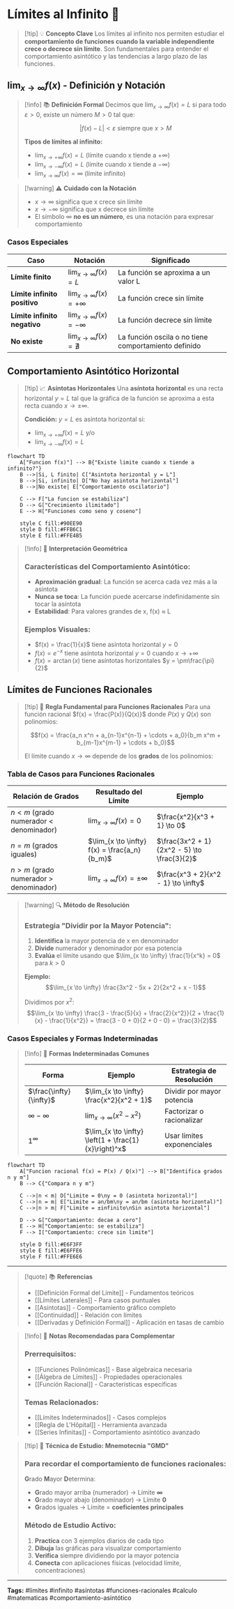 # Límites al Infinito 🚀

> [!tip] 💡 **Concepto Clave** Los límites al infinito nos permiten estudiar el **comportamiento de funciones cuando la variable independiente crece o decrece sin límite**. Son fundamentales para entender el comportamiento asintótico y las tendencias a largo plazo de las funciones.

## $\lim_{x \to \infty} f(x)$ - Definición y Notación

> [!info] 📚 **Definición Formal** Decimos que $\lim_{x \to \infty} f(x) = L$ si para todo $\varepsilon > 0$, existe un número $M > 0$ tal que:
> 
> $$|f(x) - L| < \varepsilon \text{ siempre que } x > M$$
> 
> **Tipos de límites al infinito:**
> 
> - $\lim_{x \to +\infty} f(x) = L$ (límite cuando x tiende a $+\infty$)
> - $\lim_{x \to -\infty} f(x) = L$ (límite cuando x tiende a $-\infty$)
> - $\lim_{x \to \infty} f(x) = \infty$ (límite infinito)

> [!warning] ⚠️ **Cuidado con la Notación**
> 
> - $x \to \infty$ significa que x crece sin límite
> - $x \to -\infty$ significa que x decrece sin límite
> - El símbolo $\infty$ **no es un número**, es una notación para expresar comportamiento

### Casos Especiales

|Caso|Notación|Significado|
|---|---|---|
|**Límite finito**|$\lim_{x \to \infty} f(x) = L$|La función se aproxima a un valor L|
|**Límite infinito positivo**|$\lim_{x \to \infty} f(x) = +\infty$|La función crece sin límite|
|**Límite infinito negativo**|$\lim_{x \to \infty} f(x) = -\infty$|La función decrece sin límite|
|**No existe**|$\lim_{x \to \infty} f(x) = \nexists$|La función oscila o no tiene comportamiento definido|

## Comportamiento Asintótico Horizontal

> [!tip] 📈 **Asíntotas Horizontales** Una **asíntota horizontal** es una recta horizontal $y = L$ tal que la gráfica de la función se aproxima a esta recta cuando $x \to \pm\infty$.
> 
> **Condición:** $y = L$ es asíntota horizontal si:
> 
> - $\lim_{x \to +\infty} f(x) = L$ y/o
> - $\lim_{x \to -\infty} f(x) = L$

```mermaid
flowchart TD
    A["Funcion f(x)"] --> B{"Existe limite cuando x tiende a infinito?"}
    B -->|Si, L finito| C["Asintota horizontal y = L"]
    B -->|Si, infinito| D["No hay asintota horizontal"]
    B -->|No existe| E["Comportamiento oscilatorio"]
    
    C --> F["La funcion se estabiliza"]
    D --> G["Crecimiento ilimitado"]
    E --> H["Funciones como seno y coseno"]
    
    style C fill:#90EE90
    style D fill:#FFB6C1
    style E fill:#FFE4B5
```

> [!info] 🎯 **Interpretación Geométrica**
> 
> ### Características del Comportamiento Asintótico:
> 
> - **Aproximación gradual**: La función se acerca cada vez más a la asíntota
> - **Nunca se toca**: La función puede acercarse indefinidamente sin tocar la asíntota
> - **Estabilidad**: Para valores grandes de x, f(x) ≈ L
> 
> ### Ejemplos Visuales:
> 
> - $f(x) = \frac{1}{x}$ tiene asíntota horizontal $y = 0$
> - $f(x) = e^{-x}$ tiene asíntota horizontal $y = 0$ cuando $x \to +\infty$
> - $f(x) = \arctan(x)$ tiene asíntotas horizontales $y = \pm\frac{\pi}{2}$

## Límites de Funciones Racionales

> [!tip] 🧮 **Regla Fundamental para Funciones Racionales** Para una función racional $f(x) = \frac{P(x)}{Q(x)}$ donde $P(x)$ y $Q(x)$ son polinomios:
> 
> $$f(x) = \frac{a_n x^n + a_{n-1}x^{n-1} + \cdots + a_0}{b_m x^m + b_{m-1}x^{m-1} + \cdots + b_0}$$
> 
> El límite cuando $x \to \infty$ depende de los **grados** de los polinomios:

### Tabla de Casos para Funciones Racionales

|Relación de Grados|Resultado del Límite|Ejemplo|
|---|---|---|
|$n < m$ (grado numerador < denominador)|$\lim_{x \to \infty} f(x) = 0$|$\frac{x^2}{x^3 + 1} \to 0$|
|$n = m$ (grados iguales)|$\lim_{x \to \infty} f(x) = \frac{a_n}{b_m}$|$\frac{3x^2 + 1}{2x^2 - 5} \to \frac{3}{2}$|
|$n > m$ (grado numerador > denominador)|$\lim_{x \to \infty} f(x) = \pm\infty$|$\frac{x^3 + 2}{x^2 - 1} \to \infty$|

> [!warning] 🔍 **Método de Resolución**
> 
> ### Estrategia "Dividir por la Mayor Potencia":
> 
> 1. **Identifica** la mayor potencia de x en denominador
> 2. **Divide** numerador y denominador por esa potencia
> 3. **Evalúa** el límite usando que $\lim_{x \to \infty} \frac{1}{x^k} = 0$ para $k > 0$
> 
> **Ejemplo:** $$\lim_{x \to \infty} \frac{3x^2 - 5x + 2}{2x^2 + x - 1}$$
> 
> Dividimos por $x^2$: $$\lim_{x \to \infty} \frac{3 - \frac{5}{x} + \frac{2}{x^2}}{2 + \frac{1}{x} - \frac{1}{x^2}} = \frac{3 - 0 + 0}{2 + 0 - 0} = \frac{3}{2}$$

### Casos Especiales y Formas Indeterminadas

> [!info] 🤔 **Formas Indeterminadas Comunes**
> 
> |Forma|Ejemplo|Estrategia de Resolución|
> |---|---|---|
> |$\frac{\infty}{\infty}$|$\lim_{x \to \infty} \frac{x^2}{x^2 + 1}$|Dividir por mayor potencia|
> |$\infty - \infty$|$\lim_{x \to \infty} (x^2 - x^2)$|Factorizar o racionalizar|
> |$1^\infty$|$\lim_{x \to \infty} \left(1 + \frac{1}{x}\right)^x$|Usar límites exponenciales|

```mermaid
flowchart TD
    A["Funcion racional f(x) = P(x) / Q(x)"] --> B["Identifica grados n y m"]
    B --> C{"Compara n y m"}
    
    C -->|n < m| D["Limite = 0\ny = 0 (asintota horizontal)"]
    C -->|n = m| E["Limite = an/bm\ny = an/bm (asintota horizontal)"]
    C -->|n > m| F["Limite = ±infinito\nSin asintota horizontal"]
    
    D --> G["Comportamiento: decae a cero"]
    E --> H["Comportamiento: se estabiliza"]
    F --> I["Comportamiento: crece sin limite"]
    
    style D fill:#E6F3FF
    style E fill:#E6FFE6  
    style F fill:#FFE6E6
```

---

> [!quote] 📚 **Referencias**
> 
> - [[Definición Formal del Límite]] - Fundamentos teóricos
> - [[Límites Laterales]] - Para casos puntuales
> - [[Asíntotas]] - Comportamiento gráfico completo
> - [[Continuidad]] - Relación con límites
> - [[Derivadas y Definición Formal]] - Aplicación en tasas de cambio

> [!info] 📖 **Notas Recomendadas para Complementar**
> 
> ### Prerrequisitos:
> 
> - [[Funciones Polinómicas]] - Base algebraica necesaria
> - [[Álgebra de Límites]] - Propiedades operacionales
> - [[Función Racional]] - Características específicas
> 
> ### Temas Relacionados:
> 
> - [[Límites Indeterminados]] - Casos complejos
> - [[Regla de L'Hôpital]] - Herramienta avanzada
> - [[Series Infinitas]] - Comportamiento asintótico avanzado

> [!tip] 🧠 **Técnica de Estudio: Mnemotecnia "GMD"**
> 
> ### Para recordar el comportamiento de funciones racionales:
> 
> **G**rado **M**ayor **D**etermina:
> 
> - **G**rado mayor arriba (numerador) → Límite **∞**
> - **G**rado mayor abajo (denominador) → Límite **0**
> - **G**rados iguales → Límite = **coeficientes principales**
> 
> ### Método de Estudio Activo:
> 
> 1. **Practica** con 3 ejemplos diarios de cada tipo
> 2. **Dibuja** las gráficas para visualizar comportamiento
> 3. **Verifica** siempre dividiendo por la mayor potencia
> 4. **Conecta** con aplicaciones físicas (velocidad límite, concentraciones)

---

**Tags:** #limites #infinito #asíntotas #funciones-racionales #calculo #matematicas #comportamiento-asintótico